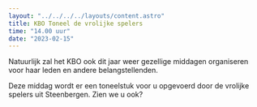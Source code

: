 ```yaml
---
layout: "../../../../layouts/content.astro"
title: KBO Toneel de vrolijke spelers
time: "14.00 uur"
date: "2023-02-15"
---
```


Natuurlijk zal het KBO ook dit jaar weer gezellige middagen organiseren voor haar leden en andere belangstellenden.

Deze middag wordt er een toneelstuk voor u opgevoerd door de vrolijke spelers uit Steenbergen.
Zien we u ook?
